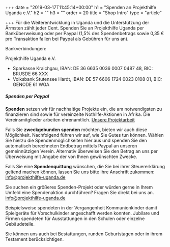 +++
date = "2019-03-17T11:45:14+00:00"
h1 = "Spenden an Projekthilfe Uganda e.V."
h2 = ""
h3 = ""
order = 20
title = "Shop Intro"
type = "article"

+++
Für die Weiterentwicklung in Uganda und die Unterstützung der Ärmsten zählt jeder Cent. Spenden Sie an Projekthilfe Uganda per Banküberweisung oder per Paypal (1,5% des Spendenbetrags sowie 0,35 € pro Transaktion fallen bei Paypal als Gebühren für uns an).

Bankverbindungen:

Projekthilfe Uganda e.V.

- Sparkasse Kraichgau, IBAN: DE 36 6635 0036 0007 0487 48, BIC: BRUSDE 66 XXX
- Volksbank Stutensee Hardt, IBAN: DE 57 6606 1724 0023 0108 01, BIC: GENODE 61 WGA

##### Spenden per Paypal

**Spenden** setzen wir für nachhaltige Projekte ein, die am notwendigsten zu finanzieren sind sowie für vereinzelte Nothilfe-Aktionen in Afrika. Die Vereinsmitglieder arbeiten ehrenamtlich. [Unsere Projektarbeit](/projekte)

Falls Sie **zweckgebunden spenden** möchten, bieten wir auch diese Möglichkeit. Nachfolgend führen wir auf, wie Sie Gutes tun können. Wählen Sie hierzu die Spendenmöglichkeiten hier aus und spenden Sie den automatisch berechneten Endbetrag mittels Paypal an unseren gemeinnützigen Verein. Alternativ überweisen Sie den Betrag an uns per Überweisung mit Angabe der von Ihnen gewünschten Zwecke. 

Falls Sie eine **Spendenquittung** wünschen, die Sie bei ihrer Steuererklärung geltend machen können, lassen Sie uns bitte Ihre Anschrift zukommen: [info@projekthilfe-uganda.de](mailto:info@projekthilfe-uganda.de?subject=Spendenquittung&body=)

Sie suchen ein größeres Spenden-Projekt oder würden gerne in Ihrem Umfeld eine Spendenaktion durchführen? Fragen Sie direkt bei uns an. [info@projekthilfe-uganda.de](mailto:info@projekthilfe-uganda.de?subject=Spende&body=)

Beispielsweise spendeten in der Vergangenheit Kommunionkinder damit Spielgeräte für Vorschulkinder angeschafft werden konnten.
Jubilare und Firmen spendeten für Ausstattungen in den Schulen oder einzelne Gebäudeteile.

Sie können uns auch bei Bestattungen, runden Geburtstagen oder in ihrem Testament berücksichtigen.
